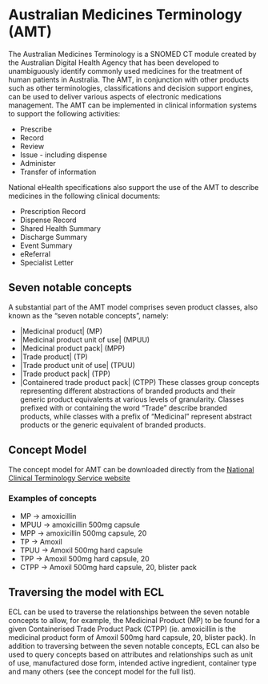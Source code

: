 # Australian Medicines Terminology (AMT)
The Australian Medicines Terminology is a SNOMED CT module created by the Australian Digital Health Agency that has been developed to unambiguously identify commonly used medicines for the treatment of human patients in Australia. The AMT, in conjunction with other products such as other terminologies, classifications and decision support engines, can be used to deliver various aspects of electronic medications management. The AMT can be implemented in clinical information systems to support the following activities:
 - Prescribe
 - Record
 - Review
 - Issue - including dispense
 - Administer
 - Transfer of information

National eHealth specifications also support the use of the AMT to describe medicines in the following clinical documents:
 - Prescription Record
 - Dispense Record
 - Shared Health Summary
 - Discharge Summary
 - Event Summary
 - eReferral
 - Specialist Letter

## Seven notable concepts
A substantial part of the AMT model comprises seven product classes, also known as the “seven notable concepts”, namely:
 - |Medicinal product| (MP)
 - |Medicinal product unit of use| (MPUU)
 - |Medicinal product pack| (MPP)
 - |Trade product| (TP)
 - |Trade product unit of use| (TPUU)
 - |Trade product pack| (TPP)
 - |Containered trade product pack| (CTPP)
These classes group concepts representing different abstractions of branded products and their generic product equivalents at various levels of granularity.
Classes prefixed with or containing the word “Trade” describe branded products, while classes with a prefix of “Medicinal” represent abstract products or the generic equivalent of branded products.

## Concept Model
The concept model for AMT can be downloaded directly from the [National Clinical Terminology Service website](https://www.healthterminologies.gov.au/docs/DH_2542_2017_AMT_Concept_Model_and_Business_Use_Cases_v2.1.pdf)

### Examples of concepts
 - MP -> amoxicillin
 - MPUU -> amoxicillin 500mg capsule
 - MPP -> amoxicillin 500mg capsule, 20
 - TP -> Amoxil
 - TPUU -> Amoxil 500mg hard capsule
 - TPP -> Amoxil 500mg hard capsule, 20
 - CTPP -> Amoxil 500mg hard capsule, 20, blister pack

 ## Traversing the model with ECL
 ECL can be used to traverse the relationships between the seven notable concepts to allow, for example, the Medicinal Product (MP) to be found for a given Containerised Trade Product Pack (CTPP) (ie. amoxicillin is the medicinal product form of Amoxil 500mg hard capsule, 20, blister pack).  In addition to traversing between the seven notable concepts, ECL can also be used to query concepts based on attributes and relationships such as unit of use, manufactured dose form, intended active ingredient, container type and many others (see the concept model for the full list).
